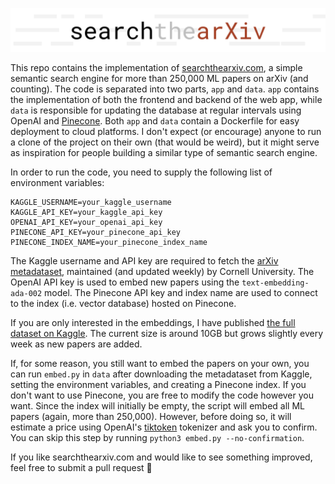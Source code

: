 ![searchthearXiv](.github/logo.png)

This repo contains the implementation of [searchthearxiv.com](https://searchthearxiv.com), a simple semantic search engine for more than 250,000 ML papers on arXiv (and counting). The code is separated into two parts, `app` and `data`. `app` contains the implementation of both the frontend and backend of the web app, while `data` is responsible for updating the database at regular intervals using OpenAI and [Pinecone](https://www.pinecone.io). Both `app` and `data` contain a Dockerfile for easy deployment to cloud platforms. I don't expect (or encourage) anyone to run a clone of the project on their own (that would be weird), but it might serve as inspiration for people building a similar type of semantic search engine.

In order to run the code, you need to supply the following list of environment variables:

```
KAGGLE_USERNAME=your_kaggle_username
KAGGLE_API_KEY=your_kaggle_api_key
OPENAI_API_KEY=your_openai_api_key
PINECONE_API_KEY=your_pinecone_api_key
PINECONE_INDEX_NAME=your_pinecone_index_name
```

The Kaggle username and API key are required to fetch the [arXiv metadataset](https://www.kaggle.com/datasets/Cornell-University/arxiv), maintained (and updated weekly) by Cornell University. The OpenAI API key is used to embed new papers using the `text-embedding-ada-002` model. The Pinecone API key and index name are used to connect to the index (i.e. vector database) hosted on Pinecone.

If you are only interested in the embeddings, I have published [the full dataset on Kaggle](https://www.kaggle.com/datasets/awester/arxiv-embeddings). The current size is around 10GB but grows slightly every week as new papers are added.

If, for some reason, you still want to embed the papers on your own, you can run `embed.py` in `data` after downloading the metadataset from Kaggle, setting the environment variables, and creating a Pinecone index. If you don't want to use Pinecone, you are free to modify the code however you want. Since the index will initially be empty, the script will embed all ML papers (again, more than 250,000). However, before doing so, it will estimate a price using OpenAI's [tiktoken](https://github.com/openai/tiktoken) tokenizer and ask you to confirm. You can skip this step by running `python3 embed.py --no-confirmation`.

If you like searchthearxiv.com and would like to see something improved, feel free to submit a pull request 🤗
